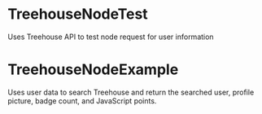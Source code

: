 # TreehouseNodeTest
Uses Treehouse API to test node request for user information 

# TreehouseNodeExample 
Uses user data to search Treehouse and return the searched user, profile picture, badge count, and JavaScript points. 

